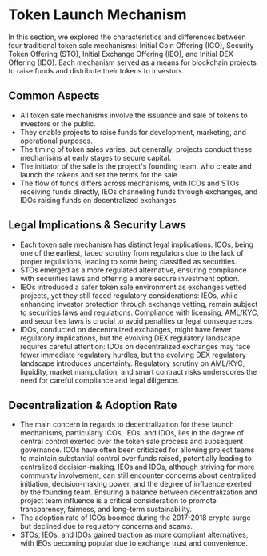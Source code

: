 # Token Launch Mechanism

In this section, we explored the characteristics and differences between four traditional token sale mechanisms: Initial Coin Offering (ICO), Security Token Offering (STO), Initial Exchange Offering (IEO), and Initial DEX Offering (IDO). Each mechanism served as a means for blockchain projects to raise funds and distribute their tokens to investors.

## **Common Aspects**

* All token sale mechanisms involve the issuance and sale of tokens to investors or the public.
* They enable projects to raise funds for development, marketing, and operational purposes.
* The timing of token sales varies, but generally, projects conduct these mechanisms at early stages to secure capital.
* The initiator of the sale is the project's founding team, who create and launch the tokens and set the terms for the sale.
* The flow of funds differs across mechanisms, with ICOs and STOs receiving funds directly, IEOs channeling funds through exchanges, and IDOs raising funds on decentralized exchanges.

## **Legal Implications & Security Laws**

* Each token sale mechanism has distinct legal implications. ICOs, being one of the earliest, faced scrutiny from regulators due to the lack of proper regulations, leading to some being classified as securities.
* STOs emerged as a more regulated alternative, ensuring compliance with securities laws and offering a more secure investment option.
* IEOs introduced a safer token sale environment as exchanges vetted projects, yet they still faced regulatory considerations: IEOs, while enhancing investor protection through exchange vetting, remain subject to securities laws and regulations. Compliance with licensing, AML/KYC, and securities laws is crucial to avoid penalties or legal consequences.
* IDOs, conducted on decentralized exchanges, might have fewer regulatory implications, but the evolving DEX regulatory landscape requires careful attention: IDOs on decentralized exchanges may face fewer immediate regulatory hurdles, but the evolving DEX regulatory landscape introduces uncertainty. Regulatory scrutiny on AML/KYC, liquidity, market manipulation, and smart contract risks underscores the need for careful compliance and legal diligence.

## **Decentralization & Adoption Rate**

* The main concern in regards to decentralization for these launch mechanisms, particularly ICOs, IEOs, and IDOs, lies in the degree of central control exerted over the token sale process and subsequent governance. ICOs have often been criticized for allowing project teams to maintain substantial control over funds raised, potentially leading to centralized decision-making. IEOs and IDOs, although striving for more community involvement, can still encounter concerns about centralized initiation, decision-making power, and the degree of influence exerted by the founding team. Ensuring a balance between decentralization and project team influence is a critical consideration to promote transparency, fairness, and long-term sustainability.
* The adoption rate of ICOs boomed during the 2017-2018 crypto surge but declined due to regulatory concerns and scams.
* STOs, IEOs, and IDOs gained traction as more compliant alternatives, with IEOs becoming popular due to exchange trust and convenience.
